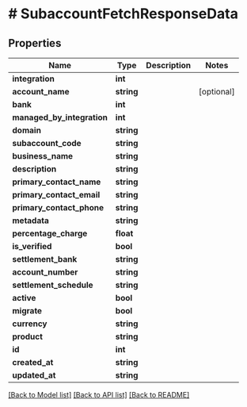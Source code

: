 # # SubaccountFetchResponseData

## Properties

Name | Type | Description | Notes
------------ | ------------- | ------------- | -------------
**integration** | **int** |  |
**account_name** | **string** |  | [optional]
**bank** | **int** |  |
**managed_by_integration** | **int** |  |
**domain** | **string** |  |
**subaccount_code** | **string** |  |
**business_name** | **string** |  |
**description** | **string** |  |
**primary_contact_name** | **string** |  |
**primary_contact_email** | **string** |  |
**primary_contact_phone** | **string** |  |
**metadata** | **string** |  |
**percentage_charge** | **float** |  |
**is_verified** | **bool** |  |
**settlement_bank** | **string** |  |
**account_number** | **string** |  |
**settlement_schedule** | **string** |  |
**active** | **bool** |  |
**migrate** | **bool** |  |
**currency** | **string** |  |
**product** | **string** |  |
**id** | **int** |  |
**created_at** | **string** |  |
**updated_at** | **string** |  |

[[Back to Model list]](../../README.md#models) [[Back to API list]](../../README.md#endpoints) [[Back to README]](../../README.md)
